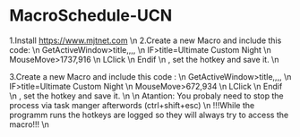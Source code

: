 # MacroSchedule-UCN

1.Install https://www.mjtnet.com \n
2.Create a new Macro and include this code: \n
GetActiveWindow>title,,,, \n
IF>title=Ultimate Custom Night \n
MouseMove>1737,916 \n
LClick \n
Endif \n
, set the hotkey and save it. \n

3.Create a new Macro and include this code : \n
GetActiveWindow>title,,,, \n
IF>title=Ultimate Custom Night \n
MouseMove>672,934 \n
LClick \n
Endif \n
, set the hotkey and save it. \n
 \n
Atantion: You probaly need to stop the process via task manger afterwords (ctrl+shift+esc) \n
!!!While the programm runs the hotkeys are logged so they will always try to access the macro!!! \n
